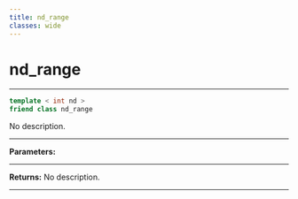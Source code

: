 ```yaml
---
title: nd_range
classes: wide
---
```

# nd_range

---

```cpp
template < int nd >
friend class nd_range
```


No description.


---
**Parameters:**


---
**Returns:** No description.

---

